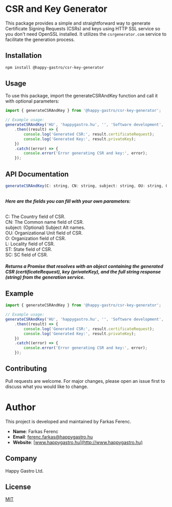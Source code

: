 # CSR and Key Generator
This package provides a simple and straightforward way to generate Certificate Signing Requests (CSRs) and keys using HTTP SSL service so you don't need OpenSSL installed. It utilizes the `csrgenerator.com` service to facilitate the generation process.

## Installation

```bash
npm install @happy-gastro/csr-key-generator
```

## Usage
To use this package, import the generateCSRAndKey function and call it with optional parameters:

```javascript
import { generateCSRAndKey } from '@happy-gastro/csr-key-generator';

// Example usage:
generateCSRAndKey('HU', 'happygastro.hu', '', 'Software development', 'Happy Gastro Kft.', 'Pest megye', 'Hungary', '')
    .then((result) => {
        console.log('Generated CSR:', result.certificateRequest);
        console.log('Generated Key:', result.privateKey);
    })
    .catch((error) => {
        console.error('Error generating CSR and key:', error);
    });
```

## API Documentation
```javascript
generateCSRAndKey(C: string, CN: string, subject: string, OU: string, O: string, L: string, ST: string, SC: string): Promise<object>
```
\
***Here are the fields you can fill with your own parameters:***

\
C: The Country field of CSR.\
CN: The Common name field of CSR.\
subject: (Optional) Subject Alt names.\
OU: Organizational Unit field of CSR.\
O: Organization field of CSR.\
L: Locality field of CSR.\
ST: State field of CSR.\
SC: SC field of CSR.


##### Returns a Promise that resolves with an object containing the generated CSR (certificateRequest), key (privateKey), and the full string response (string) from the generation service.

## Example
```javascript
import { generateCSRAndKey } from '@happy-gastro/csr-key-generator';

// Example usage:
generateCSRAndKey('HU', 'happygastro.hu', '', 'Software development', 'Happy Gastro Kft.', 'Pest megye', 'Hungary', '')
    .then((result) => {
        console.log('Generated CSR:', result.certificateRequest);
        console.log('Generated Key:', result.privateKey);
    })
    .catch((error) => {
        console.error('Error generating CSR and key:', error);
    });
```

## Contributing
Pull requests are welcome. For major changes, please open an issue first to discuss what you would like to change.

# Author

This project is developed and maintained by Farkas Ferenc.

- **Name**: Farkas Ferenc
- **Email**: [ferenc.farkas@happygastro.hu](mailto:ferenc.farkas@happygastro.hu)
- **Website**: [www.happygastro.hu](http://www.happygastro.hu)

## Company

Happy Gastro Ltd.

## License
[MIT](https://choosealicense.com/licenses/mit/)

